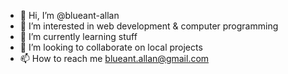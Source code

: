 - 👋 Hi, I’m @blueant-allan
- 👀 I’m interested in web development & computer programming
- 🌱 I’m currently learning stuff
- 💞️ I’m looking to collaborate on local projects
- 📫 How to reach me blueant.allan@gmail.com

<!---
blueant-allan/blueant-allan is a ✨ special ✨ repository because its `README.md` (this file) appears on your GitHub profile.
You can click the Preview link to take a look at your changes.
--->
